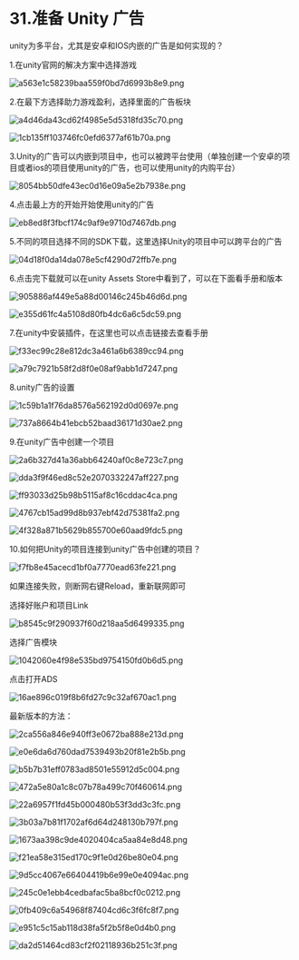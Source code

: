 # 31.准备 Unity 广告

unity为多平台，尤其是安卓和IOS内嵌的广告是如何实现的？

1.在unity官网的解决方案中选择游戏

![a563e1c58239baa559f0bd7d6993b8e9.png](image/a563e1c58239baa559f0bd7d6993b8e9.png)

2.在最下方选择助力游戏盈利，选择里面的广告板块

![a4d46da43cd62f4985e5d5318fd35c70.png](image/a4d46da43cd62f4985e5d5318fd35c70.png)

![1cb135ff103746fc0efd6377af61b70a.png](image/1cb135ff103746fc0efd6377af61b70a.png)

3.Unity的广告可以内嵌到项目中，也可以被跨平台使用（单独创建一个安卓的项目或者ios的项目使用unity的广告，也可以使用unity的内购平台）

![8054bb50dfe43ec0d16e09a5e2b7938e.png](image/8054bb50dfe43ec0d16e09a5e2b7938e.png)

4.点击最上方的开始开始使用unity的广告

![eb8ed8f3fbcf174c9af9e9710d7467db.png](image/eb8ed8f3fbcf174c9af9e9710d7467db.png)

5.不同的项目选择不同的SDK下载，这里选择Unity的项目中可以跨平台的广告

![04d18f0da14da078e5cf4290d72ffb7e.png](image/04d18f0da14da078e5cf4290d72ffb7e.png)

6.点击完下载就可以在unity Assets Store中看到了，可以在下面看手册和版本

![905886af449e5a88d00146c245b46d6d.png](image/905886af449e5a88d00146c245b46d6d.png)

![e355d61fc4a5108d80fb4dc6a6c5dc59.png](image/e355d61fc4a5108d80fb4dc6a6c5dc59.png)

7.在unity中安装插件，在这里也可以点击链接去查看手册

![f33ec99c28e812dc3a461a6b6389cc94.png](image/f33ec99c28e812dc3a461a6b6389cc94.png)

![a79c7921b58f2d8f0e08af9abb1d7247.png](image/a79c7921b58f2d8f0e08af9abb1d7247.png)

8.unity广告的设置

![1c59b1a1f76da8576a562192d0d0697e.png](image/1c59b1a1f76da8576a562192d0d0697e.png)

![737a8664b41ebcb52baad36171d30ae2.png](image/737a8664b41ebcb52baad36171d30ae2.png)

9.在unity广告中创建一个项目

![2a6b327d41a36abb64240af0c8e723c7.png](image/2a6b327d41a36abb64240af0c8e723c7.png)

![dda3f9f46ed8c52e2070332247aff227.png](image/dda3f9f46ed8c52e2070332247aff227.png)

![ff93033d25b98b5115af8c16cddac4ca.png](image/ff93033d25b98b5115af8c16cddac4ca.png)

![4767cb15ad99d8b937ebf42d75381fa2.png](image/4767cb15ad99d8b937ebf42d75381fa2.png)

![4f328a871b5629b855700e60aad9fdc5.png](image/4f328a871b5629b855700e60aad9fdc5.png)

10.如何把Unity的项目连接到unity广告中创建的项目？

![f7fb8e45acecd1bf0a7770ead63fe221.png](image/f7fb8e45acecd1bf0a7770ead63fe221.png)

如果连接失败，则断网右键Reload，重新联网即可

选择好账户和项目Link

![b8545c9f290937f60d218aa5d6499335.png](image/b8545c9f290937f60d218aa5d6499335.png)

选择广告模块

![1042060e4f98e535bd9754150fd0b6d5.png](image/1042060e4f98e535bd9754150fd0b6d5.png)

点击打开ADS

![16ae896c019f8b6fd27c9c32af670ac1.png](image/16ae896c019f8b6fd27c9c32af670ac1.png)

最新版本的方法：

![2ca556a846e940ff3e0672ba888e213d.png](image/2ca556a846e940ff3e0672ba888e213d.png)

![e0e6da6d760dad7539493b20f81e2b5b.png](image/e0e6da6d760dad7539493b20f81e2b5b.png)

![b5b7b31eff0783ad8501e55912d5c004.png](image/b5b7b31eff0783ad8501e55912d5c004.png)

![472a5e80a1c8c07b78a499c70f460614.png](image/472a5e80a1c8c07b78a499c70f460614.png)

![22a6957f1fd45b000480b53f3dd3c3fc.png](image/22a6957f1fd45b000480b53f3dd3c3fc.png)

![3b03a7b81f1702af6d64d248130b797f.png](image/3b03a7b81f1702af6d64d248130b797f.png)

![1673aa398c9de4020404ca5aa84e8d48.png](image/1673aa398c9de4020404ca5aa84e8d48.png)

![f21ea58e315ed170c9f1e0d26be80e04.png](image/f21ea58e315ed170c9f1e0d26be80e04.png)

![9d5cc4067e66404419b6e99e0e4094ac.png](image/9d5cc4067e66404419b6e99e0e4094ac.png)

![245c0e1ebb4cedbafac5ba8bcf0c0212.png](image/245c0e1ebb4cedbafac5ba8bcf0c0212.png)

![0fb409c6a54968f87404cd6c3f6fc8f7.png](image/0fb409c6a54968f87404cd6c3f6fc8f7.png)

![e951c5c15ab118d38fa5f2b5f8e0d4b0.png](image/e951c5c15ab118d38fa5f2b5f8e0d4b0.png)

![da2d51464cd83cf2f02118936b251c3f.png](image/da2d51464cd83cf2f02118936b251c3f.png)
